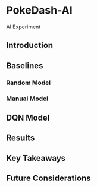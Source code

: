 # PokeDash-AI
AI Experiment

## Introduction

## Baselines
### Random Model
### Manual Model

## DQN Model

## Results

## Key Takeaways

## Future Considerations
